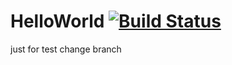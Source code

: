 # HelloWorld [![Build Status](https://travis-ci.org/raozhiming/HelloWorld.svg?branch=master)](https://travis-ci.org/raozhiming/HelloWorld)


just for test
change
branch
